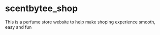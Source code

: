 # scentbytee_shop
This is a perfume store website to help make shoping experience smooth, easy and fun
